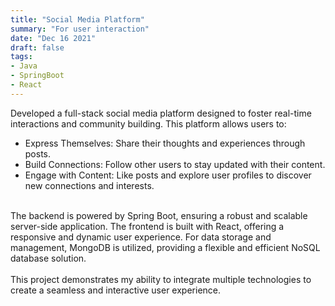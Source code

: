 ```yaml
---
title: "Social Media Platform"
summary: "For user interaction"
date: "Dec 16 2021"
draft: false
tags:
- Java
- SpringBoot
- React
---
```


Developed a full-stack social media platform designed to foster real-time interactions and community building. This platform allows users to:

- Express Themselves: Share their thoughts and experiences through posts.
- Build Connections: Follow other users to stay updated with their content.
- Engage with Content: Like posts and explore user profiles to discover new connections and interests.
<br>
The backend is powered by Spring Boot, ensuring a robust and scalable server-side application. The frontend is built with React, offering a responsive and dynamic user experience. For data storage and management, MongoDB is utilized, providing a flexible and efficient NoSQL database solution.
<br><br>
This project demonstrates my ability to integrate multiple technologies to create a seamless and interactive user experience.

